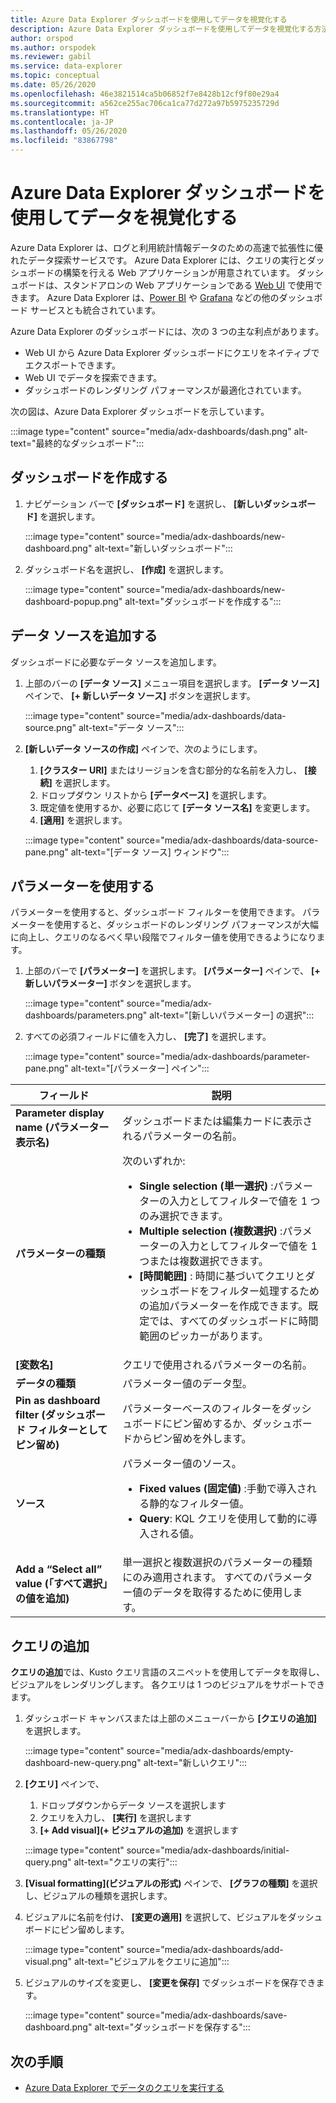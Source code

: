 ```yaml
---
title: Azure Data Explorer ダッシュボードを使用してデータを視覚化する
description: Azure Data Explorer ダッシュボードを使用してデータを視覚化する方法について説明します
author: orspod
ms.author: orspodek
ms.reviewer: gabil
ms.service: data-explorer
ms.topic: conceptual
ms.date: 05/26/2020
ms.openlocfilehash: 46e3821514ca5b06852f7e8428b12cf9f80e29a4
ms.sourcegitcommit: a562ce255ac706ca1ca77d272a97b5975235729d
ms.translationtype: HT
ms.contentlocale: ja-JP
ms.lasthandoff: 05/26/2020
ms.locfileid: "83867798"
---
```

# <a name="visualize-data-with-azure-data-explorer-dashboards"></a>Azure Data Explorer ダッシュボードを使用してデータを視覚化する

Azure Data Explorer は、ログと利用統計情報データのための高速で拡張性に優れたデータ探索サービスです。 Azure Data Explorer には、クエリの実行とダッシュボードの構築を行える Web アプリケーションが用意されています。 ダッシュボードは、スタンドアロンの Web アプリケーションである [Web UI](web-query-data.md) で使用できます。 Azure Data Explorer は、[Power BI](power-bi-connector.md) や [Grafana](grafana.md) などの他のダッシュボード サービスとも統合されています。

Azure Data Explorer のダッシュボードには、次の 3 つの主な利点があります。

* Web UI から Azure Data Explorer ダッシュボードにクエリをネイティブでエクスポートできます。 
* Web UI でデータを探索できます。
* ダッシュボードのレンダリング パフォーマンスが最適化されています。

次の図は、Azure Data Explorer ダッシュボードを示しています。

:::image type="content" source="media/adx-dashboards/dash.png" alt-text="最終的なダッシュボード":::

## <a name="create-a-dashboard"></a>ダッシュボードを作成する

1. ナビゲーション バーで **[ダッシュボード]** を選択し、 **[新しいダッシュボード]** を選択します。

    :::image type="content" source="media/adx-dashboards/new-dashboard.png" alt-text="新しいダッシュボード":::

1. ダッシュボード名を選択し、 **[作成]** を選択します。

    :::image type="content" source="media/adx-dashboards/new-dashboard-popup.png" alt-text="ダッシュボードを作成する":::

## <a name="add-data-source"></a>データ ソースを追加する

ダッシュボードに必要なデータ ソースを追加します。

1. 上部のバーの **[データ ソース]** メニュー項目を選択します。 **[データ ソース]** ペインで、 **[+ 新しいデータ ソース]** ボタンを選択します。

    :::image type="content" source="media/adx-dashboards/data-source.png" alt-text="データ ソース":::

1. **[新しいデータ ソースの作成]** ペインで、次のようにします。
    1. **[クラスター URI]** またはリージョンを含む部分的な名前を入力し、 **[接続]** を選択します。 
    1. ドロップダウン リストから **[データベース]** を選択します。
    1. 既定値を使用するか、必要に応じて **[データ ソース名]** を変更します。 
    1. **[適用]** を選択します。

    :::image type="content" source="media/adx-dashboards/data-source-pane.png" alt-text="[データ ソース] ウィンドウ":::

## <a name="use-parameters"></a>パラメーターを使用する

パラメーターを使用すると、ダッシュボード フィルターを使用できます。 パラメーターを使用すると、ダッシュボードのレンダリング パフォーマンスが大幅に向上し、クエリのなるべく早い段階でフィルター値を使用できるようになります。

1. 上部のバーで **[パラメーター]** を選択します。 **[パラメーター]** ペインで、 **[+ 新しいパラメーター]** ボタンを選択します。

    :::image type="content" source="media/adx-dashboards/parameters.png" alt-text="[新しいパラメーター] の選択":::

1. すべての必須フィールドに値を入力し、 **[完了]** を選択します。

    :::image type="content" source="media/adx-dashboards/parameter-pane.png" alt-text="[パラメーター] ペイン":::

|フィールド  |説明 |
|---------|---------|
|**Parameter display name (パラメーター表示名)**    |   ダッシュボードまたは編集カードに表示されるパラメーターの名前。      |
|**パラメーターの種類**    |次のいずれか:<ul><li>**Single selection (単一選択)** :パラメーターの入力としてフィルターで値を 1 つのみ選択できます。</li><li>**Multiple selection (複数選択)** :パラメーターの入力としてフィルターで値を 1 つまたは複数選択できます。</li><li>**[時間範囲]** : 時間に基づいてクエリとダッシュボードをフィルター処理するための追加パラメーターを作成できます。既定では、すべてのダッシュボードに時間範囲のピッカーがあります。</li></ul>    |
|**[変数名]**     |   クエリで使用されるパラメーターの名前。      |
|**データの種類**    |    パラメーター値のデータ型。     |
|**Pin as dashboard filter (ダッシュボード フィルターとしてピン留め)**   |   パラメーターベースのフィルターをダッシュボードにピン留めするか、ダッシュボードからピン留めを外します。       |
|**ソース**     |    パラメーター値のソース。 <ul><li>**Fixed values (固定値)** :手動で導入される静的なフィルター値。 </li><li>**Query**: KQL クエリを使用して動的に導入される値。  </li></ul>    |
|**Add a “Select all” value (「すべて選択」の値を追加)**    |   単一選択と複数選択のパラメーターの種類にのみ適用されます。 すべてのパラメーター値のデータを取得するために使用します。      |

## <a name="add-query"></a>クエリの追加

**クエリの追加**では、Kusto クエリ言語のスニペットを使用してデータを取得し、ビジュアルをレンダリングします。 各クエリは 1 つのビジュアルをサポートできます。

1. ダッシュボード キャンバスまたは上部のメニューバーから **[クエリの追加]** を選択します。

    :::image type="content" source="media/adx-dashboards/empty-dashboard-new-query.png" alt-text="新しいクエリ":::

1. **[クエリ]** ペインで、 
    1. ドロップダウンからデータ ソースを選択します
    1. クエリを入力し、 **[実行]** を選択します 
    1. **[+ Add visual]\(+ ビジュアルの追加\)** を選択します

    :::image type="content" source="media/adx-dashboards/initial-query.png" alt-text="クエリの実行":::

1. **[Visual formatting]\(ビジュアルの形式\)** ペインで、 **[グラフの種類]** を選択し、ビジュアルの種類を選択します。 
1. ビジュアルに名前を付け、 **[変更の適用]** を選択して、ビジュアルをダッシュボードにピン留めします。

    :::image type="content" source="media/adx-dashboards/add-visual.png" alt-text="ビジュアルをクエリに追加":::

1. ビジュアルのサイズを変更し、 **[変更を保存]** でダッシュボードを保存できます。

    :::image type="content" source="media/adx-dashboards/save-dashboard.png" alt-text="ダッシュボードを保存する":::

## <a name="next-steps"></a>次の手順

* [Azure Data Explorer でデータのクエリを実行する](web-query-data.md)